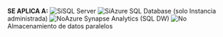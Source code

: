 <Token>**SE APLICA A:** ![Sí](media/yes-icon.png)SQL Server ![Sí](media/yes-icon.png)Azure SQL Database (solo Instancia administrada) ![No](media/no-icon.png)Azure Synapse Analytics (SQL DW) ![No](media/no-icon.png)Almacenamiento de datos paralelos </Token>